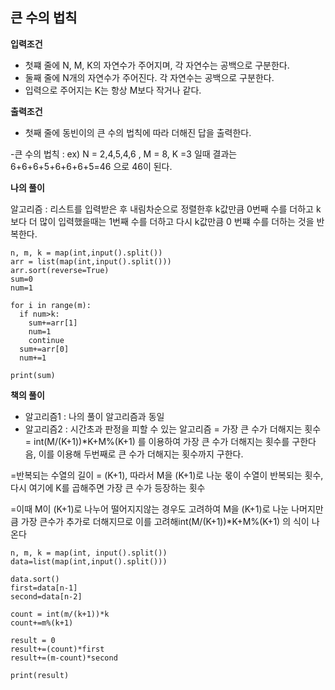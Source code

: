 큰 수의 법칙
---

**입력조건**
* 첫쨰 줄에 N, M, K의 자연수가 주어지며, 각 자연수는 공백으로 구분한다.
* 둘째 줄에 N개의 자연수가 주어진다. 각 자연수는 공백으로 구분한다.
* 입력으로 주어지는 K는 항상 M보다 작거나 같다.

**출력조건**
* 첫째 줄에 동빈이의 큰 수의 법칙에 따라 더해진 답을 출력한다.

-큰 수의 법칙 : ex) N = 2,4,5,4,6 , M = 8, K =3 일때 결과는 6+6+6+5+6+6+6+5=46 으로 46이 된다.

**나의 풀이**

알고리즘 : 리스트를 입력받은 후 내림차순으로 정렬한후 k값만큼 0번째 수를 더하고 k보다 더 많이 입력했을때는 1번째 수를 더하고 다시 k값만큼 0 번쨰 수를 더하는 것을 반복한다.
```
n, m, k = map(int,input().split())
arr = list(map(int,input().split()))
arr.sort(reverse=True)
sum=0
num=1

for i in range(m):
  if num>k:
    sum+=arr[1]
    num=1
    continue
  sum+=arr[0]
  num+=1

print(sum)
```

**책의 풀이**

* 알고리즘1 : 나의 풀이 알고리즘과 동일
* 알고리즘2 : 시간초과 판정을 피할 수 있는 알고리즘 = 가장 큰 수가 더해지는 횟수 = int(M/(K+1))*K+M%(K+1) 를 이용하여 가장 큰 수가 더해지는 횟수를 구한다음, 이를 이용해 두번째로 큰 수가 더해지는 횟수까지 구한다.

=반복되는 수열의 길이 = (K+1), 따라서 M을 (K+1)로 나눈 몫이 수열이 반복되는 횟수, 다시 여기에 K를 곱해주면 가장 큰 수가 등장하는 횟수

=이때 M이 (K+1)로 나누어 떨어지지않는 경우도 고려하여 M을 (K+1)로 나눈 나머지만큼 가장 큰수가 추가로 더해지므로 이를 고려해int(M/(K+1))*K+M%(K+1) 의 식이 나온다

```
n, m, k = map(int, input().split())
data=list(map(int,input().split()))

data.sort()
first=data[n-1]
second=data[n-2]

count = int(m/(k+1))*k
count+=m%(k+1)

result = 0
result+=(count)*first
result+=(m-count)*second

print(result)
```
